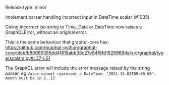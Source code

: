 Release type: minor

Implement parser handling incorrect input in DateTime scalar (#1035)

Giving incorrect iso string to Time, Date or DateTime now raises a GraphQLError, without an original error.

This is the same behaviour that graphql-core has: https://github.com/graphql-python/graphql-core/blob/b80085385dd4f818abb38c27e84f6fd16289684a/src/graphql/type/scalars.py#L37-L61

The GraphQL error will include the error message raised by the string parser, eg `Value cannot represent a DateTime: "2021-13-01T09:00:00". month must be in 1..12`